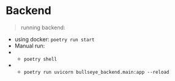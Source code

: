 # Backend

>running backend:
* using docker: `poetry run start`
* Manual run:
* * `poetry shell`
* * `poetry run uvicorn bullseye_backend.main:app --reload`